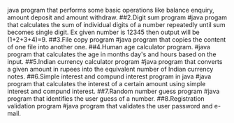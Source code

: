 java program that performs some basic operations like balance enquiry, amount deposit and amount withdraw.
##2.Digit sum program 
#java progam that calculates the sum of individual digits of a number repeatedly until sum becomes single digit. Ex given number is 12345 then output will be (1+2+3+4)=9.
##3.File copy program 
#java program that copies the content of one file into another one.
##4.Human age calculator program.
#java program that calculates the age in months day's and hours based on the input.
##5.Indian currency calculator program 
#java program that converts a given amount in rupees into the equivalent number of Indian currency notes.
##6.Simple interest and compund interest program in java 
#java program that calculates the interest of a certain amount using simple interest and compund interest.
##7.Random number guess program 
#java program that identifies the user guess of a number.
##8.Registration validation program 
#java program that validates the user password and e-mail.
